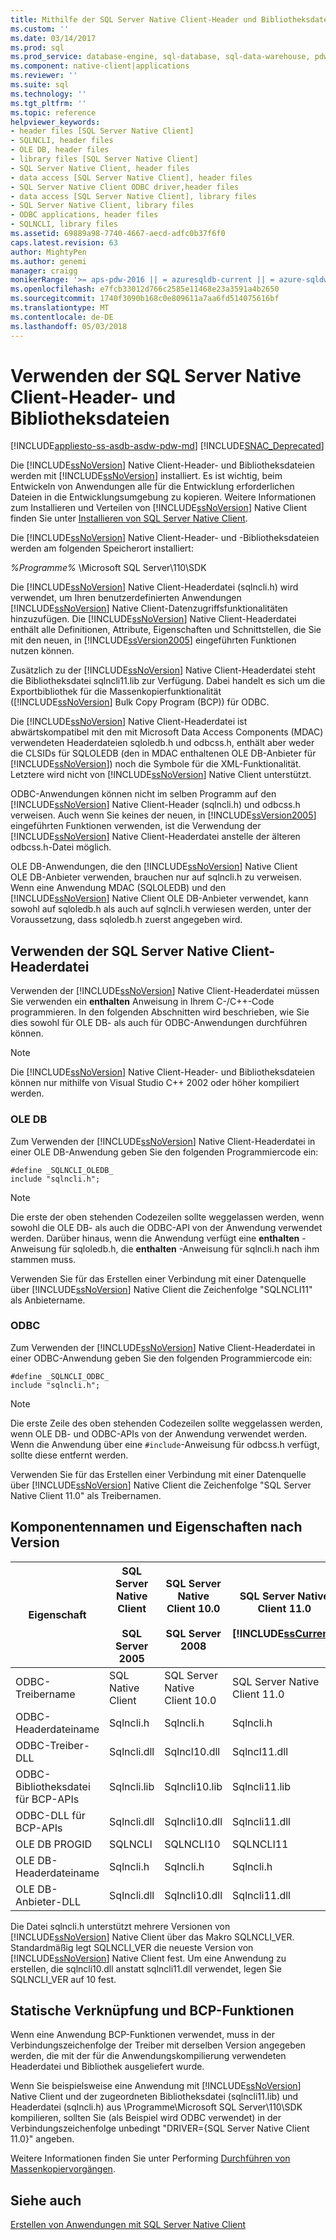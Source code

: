 ```yaml
---
title: Mithilfe der SQL Server Native Client-Header und Bibliotheksdateien | Microsoft Docs
ms.custom: ''
ms.date: 03/14/2017
ms.prod: sql
ms.prod_service: database-engine, sql-database, sql-data-warehouse, pdw
ms.component: native-client|applications
ms.reviewer: ''
ms.suite: sql
ms.technology: ''
ms.tgt_pltfrm: ''
ms.topic: reference
helpviewer_keywords:
- header files [SQL Server Native Client]
- SQLNCLI, header files
- OLE DB, header files
- library files [SQL Server Native Client]
- SQL Server Native Client, header files
- data access [SQL Server Native Client], header files
- SQL Server Native Client ODBC driver,header files
- data access [SQL Server Native Client], library files
- SQL Server Native Client, library files
- ODBC applications, header files
- SQLNCLI, library files
ms.assetid: 69889a98-7740-4667-aecd-adfc0b37f6f0
caps.latest.revision: 63
author: MightyPen
ms.author: genemi
manager: craigg
monikerRange: '>= aps-pdw-2016 || = azuresqldb-current || = azure-sqldw-latest || >= sql-server-2016 || = sqlallproducts-allversions'
ms.openlocfilehash: e7fcb33012d766c2585e11468e23a3591a4b2650
ms.sourcegitcommit: 1740f3090b168c0e809611a7aa6fd514075616bf
ms.translationtype: MT
ms.contentlocale: de-DE
ms.lasthandoff: 05/03/2018
---
```

# <a name="using-the-sql-server-native-client-header-and-library-files"></a>Verwenden der SQL Server Native Client-Header- und Bibliotheksdateien
[!INCLUDE[appliesto-ss-asdb-asdw-pdw-md](../../../includes/appliesto-ss-asdb-asdw-pdw-md.md)]
[!INCLUDE[SNAC_Deprecated](../../../includes/snac-deprecated.md)]

  Die [!INCLUDE[ssNoVersion](../../../includes/ssnoversion-md.md)] Native Client-Header- und Bibliotheksdateien werden mit [!INCLUDE[ssNoVersion](../../../includes/ssnoversion-md.md)] installiert. Es ist wichtig, beim Entwickeln von Anwendungen alle für die Entwicklung erforderlichen Dateien in die Entwicklungsumgebung zu kopieren. Weitere Informationen zum Installieren und Verteilen von [!INCLUDE[ssNoVersion](../../../includes/ssnoversion-md.md)] Native Client finden Sie unter [Installieren von SQL Server Native Client](../../../relational-databases/native-client/applications/installing-sql-server-native-client.md).  
  
 Die [!INCLUDE[ssNoVersion](../../../includes/ssnoversion-md.md)] Native Client-Header- und -Bibliotheksdateien werden am folgenden Speicherort installiert:  
  
 *%Programme%* \Microsoft SQL Server\110\SDK  
  
 Die [!INCLUDE[ssNoVersion](../../../includes/ssnoversion-md.md)] Native Client-Headerdatei (sqlncli.h) wird verwendet, um Ihren benutzerdefinierten Anwendungen [!INCLUDE[ssNoVersion](../../../includes/ssnoversion-md.md)] Native Client-Datenzugriffsfunktionalitäten hinzuzufügen. Die [!INCLUDE[ssNoVersion](../../../includes/ssnoversion-md.md)] Native Client-Headerdatei enthält alle Definitionen, Attribute, Eigenschaften und Schnittstellen, die Sie mit den neuen, in [!INCLUDE[ssVersion2005](../../../includes/ssversion2005-md.md)] eingeführten Funktionen nutzen können.  
  
 Zusätzlich zu der [!INCLUDE[ssNoVersion](../../../includes/ssnoversion-md.md)] Native Client-Headerdatei steht die Bibliotheksdatei sqlncli11.lib zur Verfügung. Dabei handelt es sich um die Exportbibliothek für die Massenkopierfunktionalität ([!INCLUDE[ssNoVersion](../../../includes/ssnoversion-md.md)] Bulk Copy Program (BCP)) für ODBC.  
  
 Die [!INCLUDE[ssNoVersion](../../../includes/ssnoversion-md.md)] Native Client-Headerdatei ist abwärtskompatibel mit den mit Microsoft Data Access Components (MDAC) verwendeten Headerdateien sqloledb.h und odbcss.h, enthält aber weder die CLSIDs für SQLOLEDB (den in MDAC enthaltenen OLE DB-Anbieter für [!INCLUDE[ssNoVersion](../../../includes/ssnoversion-md.md)]) noch die Symbole für die XML-Funktionalität. Letztere wird nicht von [!INCLUDE[ssNoVersion](../../../includes/ssnoversion-md.md)] Native Client unterstützt.  
  
 ODBC-Anwendungen können nicht im selben Programm auf den [!INCLUDE[ssNoVersion](../../../includes/ssnoversion-md.md)] Native Client-Header (sqlncli.h) und odbcss.h verweisen. Auch wenn Sie keines der neuen, in [!INCLUDE[ssVersion2005](../../../includes/ssversion2005-md.md)] eingeführten Funktionen verwenden, ist die Verwendung der [!INCLUDE[ssNoVersion](../../../includes/ssnoversion-md.md)] Native Client-Headerdatei anstelle der älteren odbcss.h-Datei möglich.  
  
 OLE DB-Anwendungen, die den [!INCLUDE[ssNoVersion](../../../includes/ssnoversion-md.md)] Native Client OLE DB-Anbieter verwenden, brauchen nur auf sqlncli.h zu verweisen. Wenn eine Anwendung MDAC (SQLOLEDB) und den [!INCLUDE[ssNoVersion](../../../includes/ssnoversion-md.md)] Native Client OLE DB-Anbieter verwendet, kann sowohl auf sqloledb.h als auch auf sqlncli.h verwiesen werden, unter der Voraussetzung, dass sqloledb.h zuerst angegeben wird.  
  
## <a name="using-the-sql-server-native-client-header-file"></a>Verwenden der SQL Server Native Client-Headerdatei  
 Verwenden der [!INCLUDE[ssNoVersion](../../../includes/ssnoversion-md.md)] Native Client-Headerdatei müssen Sie verwenden ein **enthalten** Anweisung in Ihrem C-/C++-Code programmieren. In den folgenden Abschnitten wird beschrieben, wie Sie dies sowohl für OLE DB- als auch für ODBC-Anwendungen durchführen können.  
  
> [!NOTE]  
>  Die [!INCLUDE[ssNoVersion](../../../includes/ssnoversion-md.md)] Native Client-Header- und Bibliotheksdateien können nur mithilfe von Visual Studio C++ 2002 oder höher kompiliert werden.  
  
### <a name="ole-db"></a>OLE DB  
 Zum Verwenden der [!INCLUDE[ssNoVersion](../../../includes/ssnoversion-md.md)] Native Client-Headerdatei in einer OLE DB-Anwendung geben Sie den folgenden Programmiercode ein:  
  
```  
#define _SQLNCLI_OLEDB_  
include "sqlncli.h";  
```  
  
> [!NOTE]  
>  Die erste der oben stehenden Codezeilen sollte weggelassen werden, wenn sowohl die OLE DB- als auch die ODBC-API von der Anwendung verwendet werden. Darüber hinaus, wenn die Anwendung verfügt eine **enthalten** -Anweisung für sqloledb.h, die **enthalten** -Anweisung für sqlncli.h nach ihm stammen muss.  
  
 Verwenden Sie für das Erstellen einer Verbindung mit einer Datenquelle über [!INCLUDE[ssNoVersion](../../../includes/ssnoversion-md.md)] Native Client die Zeichenfolge "SQLNCLI11" als Anbietername.  
  
### <a name="odbc"></a>ODBC  
 Zum Verwenden der [!INCLUDE[ssNoVersion](../../../includes/ssnoversion-md.md)] Native Client-Headerdatei in einer ODBC-Anwendung geben Sie den folgenden Programmiercode ein:  
  
```  
#define _SQLNCLI_ODBC_  
include "sqlncli.h";  
```  
  
> [!NOTE]  
>  Die erste Zeile des oben stehenden Codezeilen sollte weggelassen werden, wenn OLE DB- und ODBC-APIs von der Anwendung verwendet werden. Wenn die Anwendung über eine `#include`-Anweisung für odbcss.h verfügt, sollte diese entfernt werden.  
  
 Verwenden Sie für das Erstellen einer Verbindung mit einer Datenquelle über [!INCLUDE[ssNoVersion](../../../includes/ssnoversion-md.md)] Native Client die Zeichenfolge "SQL Server Native Client 11.0" als Treibernamen.  
  
## <a name="component-names-and-properties-by-version"></a>Komponentennamen und Eigenschaften nach Version  
  
|Eigenschaft|SQL Server Native Client<br /><br /> SQL Server 2005|SQL Server Native Client 10.0<br /><br /> SQL Server 2008|SQL Server Native Client 11.0<br /><br /> [!INCLUDE[ssCurrent](../../../includes/sscurrent-md.md)]|MDAC|  
|--------------|--------------------------------------------------|-------------------------------------------------------|---------------------------------------------------------------|----------|  
|ODBC-Treibername|SQL Native Client|SQL Server Native Client 10.0|SQL Server Native Client 11.0|SQL Server|  
|ODBC-Headerdateiname|Sqlncli.h|Sqlncli.h|Sqlncli.h|Odbcss.h|  
|ODBC-Treiber-DLL|Sqlncli.dll|Sqlncl10.dll|Sqlncl11.dll|sqlsrv32.dll|  
|ODBC-Bibliotheksdatei für BCP-APIs|Sqlncli.lib|Sqlncli10.lib|Sqlncli11.lib|Odbcbcp.lib|  
|ODBC-DLL für BCP-APIs|Sqlncli.dll|Sqlncli10.dll|Sqlncli11.dll|Odbcbcp.dll|  
|OLE DB PROGID|SQLNCLI|SQLNCLI10|SQLNCLI11|SQLOLEDB|  
|OLE DB-Headerdateiname|Sqlncli.h|Sqlncli.h|Sqlncli.h|Sqloledb.h|  
|OLE DB-Anbieter-DLL|Sqlncli.dll|Sqlncli10.dll|Sqlncli11.dll|Sqloledb.dll|  
  
 Die Datei sqlncli.h unterstützt mehrere Versionen von [!INCLUDE[ssNoVersion](../../../includes/ssnoversion-md.md)] Native Client über das Makro SQLNCLI_VER. Standardmäßig legt SQLNCLI_VER die neueste Version von [!INCLUDE[ssNoVersion](../../../includes/ssnoversion-md.md)] Native Client fest. Um eine Anwendung zu erstellen, die sqlncli10.dll anstatt sqlncli11.dll verwendet, legen Sie SQLNCLI_VER auf 10 fest.  
  
## <a name="static-linking-and-bcp-functions"></a>Statische Verknüpfung und BCP-Funktionen  
 Wenn eine Anwendung BCP-Funktionen verwendet, muss in der Verbindungszeichenfolge der Treiber mit derselben Version angegeben werden, die mit der für die Anwendungskompilierung verwendeten Headerdatei und Bibliothek ausgeliefert wurde.  
  
 Wenn Sie beispielsweise eine Anwendung mit [!INCLUDE[ssNoVersion](../../../includes/ssnoversion-md.md)] Native Client und der zugeordneten Bibliotheksdatei (sqlncli11.lib) und Headerdatei (sqlncli.h) aus \Programme\Microsoft SQL Server\110\SDK kompilieren, sollten Sie (als Beispiel wird ODBC verwendet) in der Verbindungszeichenfolge unbedingt "DRIVER={SQL Server Native Client 11.0}" angeben.  
  
 Weitere Informationen finden Sie unter Performing [Durchführen von Massenkopiervorgängen](../../../relational-databases/native-client/features/performing-bulk-copy-operations.md).  
  
## <a name="see-also"></a>Siehe auch  
 [Erstellen von Anwendungen mit SQL Server Native Client](../../../relational-databases/native-client/applications/building-applications-with-sql-server-native-client.md)  
  
  
